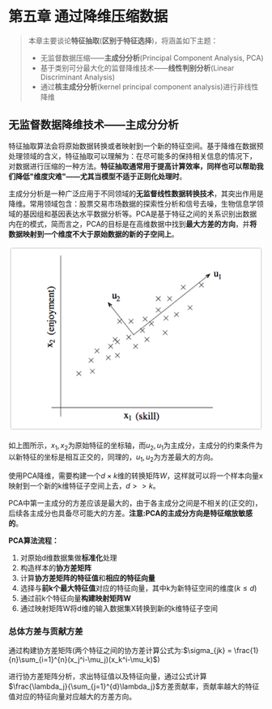 # 第五章 通过降维压缩数据

> 本章主要谈论**特征抽取**(**区别于特征选择**)，将涵盖如下主题：
>
> - 无监督数据压缩——**主成分分析**(Principal Component Analysis, PCA)
> - 基于类别可分最大化的监督降维技术——**线性判别分析**(Linear Discriminant Analysis)
> - 通过**核主成分分析**(kernel principal component analysis)进行非线性降维

## 无监督数据降维技术——主成分分析

特征抽取算法会将原始数据转换或者映射到一个新的特征空间。基于降维在数据预处理领域的含义，特征抽取可以理解为：在尽可能多的保持相关信息的情况下， 对数据进行压缩的一种方法。**特征抽取通常用于提高计算效率，同样也可以帮助我们降低"维度灾难"——尤其当模型不适于正则化处理时**。

主成分分析是一种广泛应用于不同领域的**无监督线性数据转换技术**，其突出作用是降维。常用领域包含：股票交易市场数据的探索性分析和信号去噪，生物信息学领域的基因组和基因表达水平数据分析等。PCA是基于特征之间的关系识别出数据内在的模式，简而言之，PCA的目标是在高维数据中找到**最大方差的方向**，并**将数据映射到一个维度不大于原始数据的新的子空间上**。

![ca-](image/pca-1.png)

如上图所示，$x_1,x_2$为原始特征的坐标轴，而$u_2,u_1$为主成分，主成分的约束条件为以新特征的坐标是相互正交的，同理的，$u_1,u_2$为方差最大的方向。

使用PCA降维，需要构建一个$d×k$维的转换矩阵$W$，这样就可以将一个样本向量x映射到一个新的k维特征子空间上去，$d >> k$。

PCA中第一主成分的方差应该是最大的，由于各主成分之间是不相关的(正交的)，后续各主成分也具备尽可能大的方差。**注意:PCA的主成分方向是特征缩放敏感的**。

**PCA算法流程：**

1. 对原始d维数据集做**标准化**处理
2. 构造样本的**协方差矩阵**
3. 计算**协方差矩阵的特征值**和**相应的特征向量**
4. 选择与**前k个最大特征值**对应的特征向量，其中k为新特征空间的维度($k\leq d$)
5. 通过前k个特征向量**构建映射矩阵W**
6. 通过映射矩阵W将d维的输入数据集X转换到新的k维特征子空间

### 总体方差与贡献方差

通过构建协方差矩阵(两个特征之间的协方差计算公式为:$\sigma_{jk} = \frac{1}{n}\sum_{i=1}^{n}(x_j^i-\mu_j)(x_k^i-\mu_k)$)

进行协方差矩阵分析，求出特征值以及特征向量，通过公式计算$\frac{\lambda_j}{\sum_{j=1}^{d}\lambda_j}$方差贡献率，贡献率越大的特征值对应的特征向量对应越大的方差方向。

